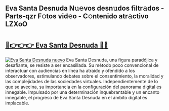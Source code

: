 ## Eva Santa Desnuda N𝚞𝚎vos desn𝚞dos filtr𝚊dos - Parts-qzr F𝚘tos vid𝚎o - C𝚘ntenido atr𝚊ctivo LZXoO

# <h2><a href="http://mb30r8.tromn.icu/?c=Eva+Santa+Desnuda">🔗👉👉👉 Eva Santa Desnuda 🔗🔗</a></h2>

[![Eva Santa Desnuda nuevo](https://i.imgur.com/pEAQMta.gif)](http://mb30r8.tromn.icu/?c=Eva+Santa+Desnuda)
Eva Santa Desnuda, una figura paradójica y desafiante, se resiste a ser encasillada. Su método poco convencional de interactuar con audiencias en línea ha atraído y ofendido a los observadores, estimulando debates sobre el consentimiento, la moralidad y las complejidades de las sociedades virtuales. Independientemente de lo que se avecina, su importancia en la configuración del panorama digital es innegable. Impulsado por una determinación inquebrantable y un encanto innegable, el progreso de Eva Santa Desnuda en el ámbito digital es implacable.
